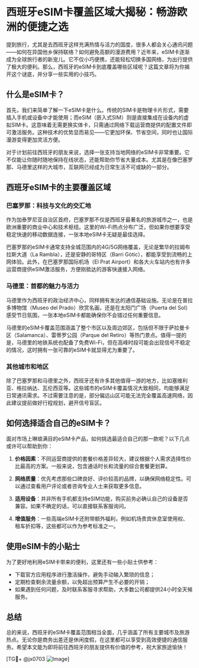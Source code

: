 # 西班牙eSIM卡覆盖区域大揭秘：畅游欧洲的便捷之选

提到旅行，尤其是去西班牙这样充满热情与活力的国度，很多人都会关心通讯问题——如何在异国他乡保持联络？如何避免高额的漫游费用？近年来，eSIM卡逐渐成为全球旅行者的新宠儿。它不仅小巧便携，还能轻松切换多国网络，为出行提供了极大的便利。那么，西班牙的eSIM卡到底覆盖哪些区域呢？这篇文章将为你揭开这个谜底，并分享一些实用的小技巧。

## 什么是eSIM卡？

首先，我们来简单了解一下eSIM卡是什么。传统的SIM卡是物理卡片形式，需要插入手机或设备中才能使用；而eSIM（嵌入式SIM）则是直接集成在设备内的虚拟SIM卡。这意味着无需更换实体卡，只需通过网络下载运营商提供的配置文件即可激活服务。这种技术的优势显而易见——它更加环保、节省空间，同时也让国际漫游变得更加灵活方便。

对于计划前往西班牙的朋友来说，选择一张支持当地网络的eSIM卡非常重要。它不仅能让你随时随地保持在线状态，还能帮助你节省大量成本。尤其是在像巴塞罗那、马德里这样的大城市，互联网已经成为日常生活不可或缺的一部分。

## 西班牙eSIM卡的主要覆盖区域

### 巴塞罗那：科技与文化的交汇地

作为加泰罗尼亚自治区首府，巴塞罗那不仅是西班牙最著名的旅游城市之一，也是欧洲重要的商业中心和技术枢纽。这里的Wi-Fi热点分布广泛，但如果你想要享受稳定快速的移动数据连接，一张本地eSIM卡无疑是最佳选择。

巴塞罗那的eSIM卡通常支持全城范围内的4G/5G网络覆盖，无论是繁华的拉姆布拉斯大道（La Rambla），还是安静的哥特区（Barri Gòtic），都能享受到流畅的上网体验。此外，在巴塞罗那国际机场（El Prat Airport）和各大火车站内也有许多运营商提供eSIM激活服务，方便刚抵达的游客快速接入网络。

### 马德里：首都的魅力与活力

马德里作为西班牙的政治经济中心，同样拥有发达的通信基础设施。无论是在普拉多博物馆（Museo del Prado）欣赏名画，还是在太阳门广场（Puerta del Sol）感受节日氛围，一张本地eSIM卡都能确保你不会错过任何重要信息。

马德里的eSIM卡覆盖范围涵盖了整个市区以及周边郊区，包括但不限于萨拉曼卡区（Salamanca）、雷蒂罗公园（Parque del Retiro）等热门景点。值得一提的是，马德里的地铁系统也配备了免费Wi-Fi，但在高峰时段可能会出现信号不稳定的情况，这时拥有一张可靠的eSIM卡就显得尤为重要了。

### 其他城市和地区

除了巴塞罗那和马德里之外，西班牙还有许多其他值得一游的地方，比如塞维利亚、格拉纳达、瓦伦西亚等。这些城市的eSIM卡覆盖情况大致相同，均能够满足日常通讯需求。不过需要注意的是，部分偏远山区可能无法完全覆盖高速网络，因此建议提前做好行程规划，避开信号盲区。

## 如何选择适合自己的eSIM卡？

面对市场上琳琅满目的eSIM卡产品，如何挑选最适合自己的那一款呢？以下几点或许可以帮助到你：

1. **价格因素**：不同运营商提供的套餐价格差异较大，建议根据个人需求选择性价比最高的方案。一般来说，包含通话时长和流量的综合套餐更划算。
   
2. **网络质量**：优先考虑那些口碑良好、评价较高的品牌，以确保网络稳定性。可以通过查看用户评论或者咨询专业人士来获取更多信息。

3. **适用设备**：并非所有手机都支持eSIM功能，购买前务必确认自己的设备是否兼容。如果不确定的话，可以直接联系客服询问。

4. **增值服务**：一些高端eSIM卡还附带额外福利，例如机场贵宾休息室使用权、租车折扣等，这些都可以作为参考标准之一。

## 使用eSIM卡的小贴士

为了更好地利用eSIM卡带来的便利，这里还有一些小贴士供参考：

- 下载官方应用程序进行激活操作，避免手动输入繁琐的信息；
- 定期检查剩余流量余额，以免超出预算产生不必要的开销；
- 如果遇到任何问题，及时联系客服寻求帮助，大多数公司都提供24小时全天候服务。

## 总结

总的来说，西班牙的eSIM卡覆盖范围相当全面，几乎涵盖了所有主要城市及旅游热点。无论你是商务出差还是休闲度假，在这里都可以享受到高效便捷的通信服务。希望本文能为即将前往西班牙的朋友提供有价值的参考，祝大家旅途愉快！

[TG💪+ @jx0703 ![Image](https://github.com/user-attachments/assets/dbca1d08-cadb-493c-b0ec-ad6f7a83f270)]